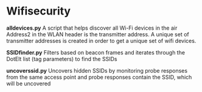 # Wifisecurity

**alldevices.py**
A script that helps discover all Wi-Fi devices in the air
Address2 in the WLAN header is the transmitter address. A unique set of transmitter addresses is created in order to get a unique set of wifi devices. 

**SSIDfinder.py**
Filters based on beacon frames and iterates through the DotElt list (tag parameters) to find the SSIDs

**uncoverssid.py**
Uncovers hidden SSIDs by monitoring probe responses from the same access point and probe responses contain the SSID, which will be uncovered
